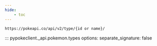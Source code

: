 ```yaml
---
hide:
    - toc
---
```


```console
https://pokeapi.co/api/v2/type/{id or name}/
```

::: pypokeclient._api.pokemon.types
    options:
        separate_signature: false
